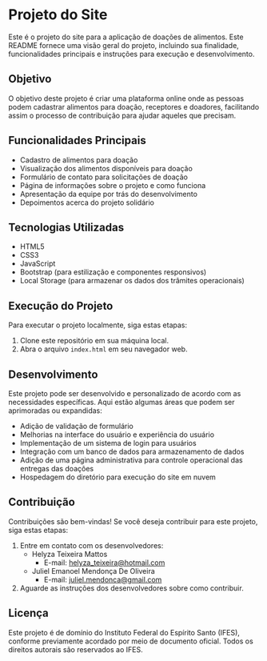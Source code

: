 # Projeto do Site

Este é o projeto do site para a aplicação de doações de alimentos. Este README fornece uma visão geral do projeto, incluindo sua finalidade, funcionalidades principais e instruções para execução e desenvolvimento.

## Objetivo

O objetivo deste projeto é criar uma plataforma online onde as pessoas podem cadastrar alimentos para doação, receptores e doadores, facilitando assim o processo de contribuição para ajudar aqueles que precisam.

## Funcionalidades Principais

- Cadastro de alimentos para doação
- Visualização dos alimentos disponíveis para doação
- Formulário de contato para solicitações de doação
- Página de informações sobre o projeto e como funciona
- Apresentação da equipe por trás do desenvolvimento
- Depoimentos acerca do projeto solidário

## Tecnologias Utilizadas

- HTML5
- CSS3
- JavaScript
- Bootstrap (para estilização e componentes responsivos)
- Local Storage (para armazenar os dados dos trâmites operacionais)

## Execução do Projeto

Para executar o projeto localmente, siga estas etapas:

1. Clone este repositório em sua máquina local.
2. Abra o arquivo `index.html` em seu navegador web.

## Desenvolvimento

Este projeto pode ser desenvolvido e personalizado de acordo com as necessidades específicas. Aqui estão algumas áreas que podem ser aprimoradas ou expandidas:

- Adição de validação de formulário
- Melhorias na interface do usuário e experiência do usuário
- Implementação de um sistema de login para usuários
- Integração com um banco de dados para armazenamento de dados
- Adição de uma página administrativa para controle operacional das entregas das doações
- Hospedagem do diretório para execução do site em nuvem

## Contribuição

Contribuições são bem-vindas! Se você deseja contribuir para este projeto, siga estas etapas:

1. Entre em contato com os desenvolvedores:
   - Helyza Teixeira Mattos
     - E-mail: helyza_teixeira@hotmail.com
   - Juliel Emanoel Mendonça De Oliveira
     - E-mail: juliel.mendonca@gmail.com
2. Aguarde as instruções dos desenvolvedores sobre como contribuir.

## Licença

Este projeto é de domínio do Instituto Federal do Espírito Santo (IFES), conforme previamente acordado por meio de documento oficial. Todos os direitos autorais são reservados ao IFES.


